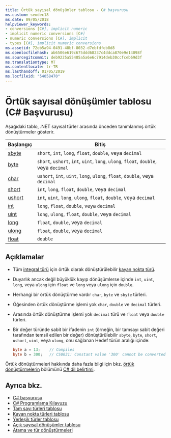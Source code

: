 ```yaml
---
title: Örtük sayısal dönüşümler tablosu - C# başvurusu
ms.custom: seodec18
ms.date: 09/05/2018
helpviewer_keywords:
- conversions [C#], implicit numeric
- implicit numeric conversions [C#]
- numeric conversions [C#], implicit
- types [C#], implicit numeric conversions
ms.assetid: 72eb5a94-0491-48bf-8032-d7ebfdfeb8d8
ms.openlocfilehash: ab6506e619c675ddd68237c4ddca870e9e14098f
ms.sourcegitcommit: deb9225a55485a5a6e6c7914deb30ccfceb69d3f
ms.translationtype: MT
ms.contentlocale: tr-TR
ms.lasthandoff: 01/05/2019
ms.locfileid: "54058470"
---
```

# <a name="implicit-numeric-conversions-table-c-reference"></a>Örtük sayısal dönüşümler tablosu (C# Başvurusu)

Aşağıdaki tablo, .NET sayısal türler arasında önceden tanımlanmış örtük dönüştürmeler gösterir.
  
|Başlangıç|Bitiş|  
|----------|--------|  
|[sbyte](sbyte.md)|`short`, `int`, `long`, `float`, `double`, veya `decimal`|  
|[byte](byte.md)|`short`, `ushort`, `int`, `uint`, `long`, `ulong`, `float`, `double`, veya `decimal`|  
|[char](char.md)|`ushort`, `int`, `uint`, `long`, `ulong`, `float`, `double`, veya `decimal`|  
|[short](short.md)|`int`, `long`, `float`, `double`, veya `decimal`|  
|[ushort](ushort.md)|`int`, `uint`, `long`, `ulong`, `float`, `double`, veya `decimal`|  
|[int](int.md)|`long`, `float`, `double`, veya `decimal`|  
|[uint](uint.md)|`long`, `ulong`, `float`, `double`, veya `decimal`|  
|[long](long.md)|`float`, `double`, veya `decimal`|  
|[ulong](ulong.md)|`float`, `double`, veya `decimal`|  
|[float](float.md)|`double`|  
  
## <a name="remarks"></a>Açıklamalar  

- Tüm [integral türü](integral-types-table.md) için örtük olarak dönüştürülebilir [kayan nokta türü](floating-point-types-table.md).

- Duyarlık ancak değil büyüklük kayıp dönüşümlerse içinde `int`, `uint`, `long`, veya `ulong` için `float` ve `long` veya `ulong` için `double`.  
  
- Herhangi bir örtük dönüştürme vardır `char`, `byte` ve `sbyte` türleri.  

- Öğesinden örtük dönüştürme işlemi yok `char`, `double` ve `decimal` türleri.
  
- Arasında örtük dönüştürme işlemi yok `decimal` türü ve `float` veya `double` türleri.  
  
- Bir değer türünde sabit bir ifadenin `int` (örneğin, bir tamsayı sabit değeri tarafından temsil edilen bir değer) dönüştürülebilir `sbyte`, `byte`, `short`, `ushort`, `uint`, veya `ulong`, onu sağlanan Hedef türün aralığı içinde:

  ```csharp
  byte a = 13;    // Compiles
  byte b = 300;   // CS0031: Constant value '300' cannot be converted to a 'byte'
  ```

Örtük dönüştürmeleri hakkında daha fazla bilgi için bkz. [örtük dönüştürmelerin](~/_csharplang/spec/conversions.md#implicit-conversions) bölümünü [C# dil belirtimi](../language-specification/index.md).
  
## <a name="see-also"></a>Ayrıca bkz.

- [C# başvurusu](../index.md)
- [C# Programlama Kılavuzu](../../programming-guide/index.md)
- [Tam sayı türleri tablosu](integral-types-table.md)
- [Kayan nokta türleri tablosu](floating-point-types-table.md)
- [Yerleşik türler tablosu](built-in-types-table.md)
- [Açık sayısal dönüşümler tablosu](explicit-numeric-conversions-table.md)
- [Atama ve tür dönüştürmeleri](../../programming-guide/types/casting-and-type-conversions.md)
